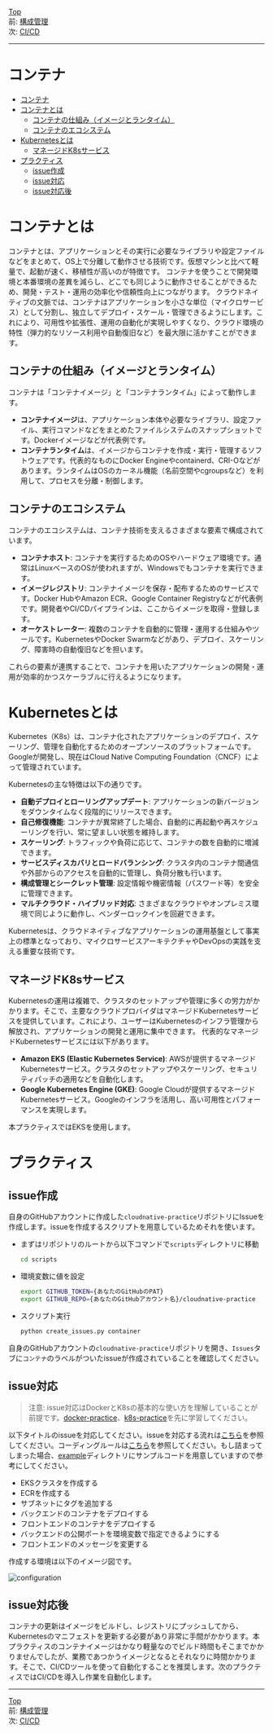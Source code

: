 [Top](../README.md)  
前: [構成管理](./configuration.md)  
次: [CI/CD](./cicd.md)  

---

# コンテナ

- [コンテナ](#コンテナ)
- [コンテナとは](#コンテナとは)
  - [コンテナの仕組み（イメージとランタイム）](#コンテナの仕組みイメージとランタイム)
  - [コンテナのエコシステム](#コンテナのエコシステム)
- [Kubernetesとは](#kubernetesとは)
  - [マネージドK8sサービス](#マネージドk8sサービス)
- [プラクティス](#プラクティス)
  - [issue作成](#issue作成)
  - [issue対応](#issue対応)
  - [issue対応後](#issue対応後)

# コンテナとは

コンテナとは、アプリケーションとその実行に必要なライブラリや設定ファイルなどをまとめて、OS上で分離して動作させる技術です。仮想マシンと比べて軽量で、起動が速く、移植性が高いのが特徴です。
コンテナを使うことで開発環境と本番環境の差異を減らし、どこでも同じように動作させることができるため、開発・テスト・運用の効率化や信頼性向上につながります。
クラウドネイティブの文脈では、コンテナはアプリケーションを小さな単位（マイクロサービス）として分割し、独立してデプロイ・スケール・管理できるようにします。これにより、可用性や拡張性、運用の自動化が実現しやすくなり、クラウド環境の特性（弾力的なリソース利用や自動復旧など）を最大限に活かすことができます。

## コンテナの仕組み（イメージとランタイム）

コンテナは「コンテナイメージ」と「コンテナランタイム」によって動作します。
- **コンテナイメージ**は、アプリケーション本体や必要なライブラリ、設定ファイル、実行コマンドなどをまとめたファイルシステムのスナップショットです。Dockerイメージなどが代表例です。
- **コンテナランタイム**は、イメージからコンテナを作成・実行・管理するソフトウェアです。代表的なものにDocker Engineやcontainerd、CRI-Oなどがあります。ランタイムはOSのカーネル機能（名前空間やcgroupsなど）を利用して、プロセスを分離・制御します。

## コンテナのエコシステム

コンテナのエコシステムは、コンテナ技術を支えるさまざまな要素で構成されています。
- **コンテナホスト**: コンテナを実行するためのOSやハードウェア環境です。通常はLinuxベースのOSが使われますが、Windowsでもコンテナを実行できます。
- **イメージレジストリ**: コンテナイメージを保存・配布するためのサービスです。Docker HubやAmazon ECR、Google Container Registryなどが代表例です。開発者やCI/CDパイプラインは、ここからイメージを取得・登録します。
- **オーケストレーター**: 複数のコンテナを自動的に管理・運用する仕組みやツールです。KubernetesやDocker Swarmなどがあり、デプロイ、スケーリング、障害時の自動復旧などを担います。

これらの要素が連携することで、コンテナを用いたアプリケーションの開発・運用が効率的かつスケーラブルに行えるようになります。

# Kubernetesとは

Kubernetes（K8s）は、コンテナ化されたアプリケーションのデプロイ、スケーリング、管理を自動化するためのオープンソースのプラットフォームです。Googleが開発し、現在はCloud Native Computing Foundation（CNCF）によって管理されています。

Kubernetesの主な特徴は以下の通りです。
- **自動デプロイとローリングアップデート**: アプリケーションの新バージョンをダウンタイムなく段階的にリリースできます。
- **自己修復機能**: コンテナが異常終了した場合、自動的に再起動や再スケジューリングを行い、常に望ましい状態を維持します。
- **スケーリング**: トラフィックや負荷に応じて、コンテナの数を自動的に増減できます。
- **サービスディスカバリとロードバランシング**: クラスタ内のコンテナ間通信や外部からのアクセスを自動的に管理し、負荷分散も行います。
- **構成管理とシークレット管理**: 設定情報や機密情報（パスワード等）を安全に管理できます。
- **マルチクラウド・ハイブリッド対応**: さまざまなクラウドやオンプレミス環境で同じように動作し、ベンダーロックインを回避できます。

Kubernetesは、クラウドネイティブなアプリケーションの運用基盤として事実上の標準となっており、マイクロサービスアーキテクチャやDevOpsの実践を支える重要な技術です。

## マネージドK8sサービス
Kubernetesの運用は複雑で、クラスタのセットアップや管理に多くの労力がかかります。そこで、主要なクラウドプロバイダはマネージドKubernetesサービスを提供しています。これにより、ユーザーはKubernetesのインフラ管理から解放され、アプリケーションの開発と運用に集中できます。
代表的なマネージドKubernetesサービスには以下があります。
- **Amazon EKS (Elastic Kubernetes Service)**: AWSが提供するマネージドKubernetesサービス。クラスタのセットアップやスケーリング、セキュリティパッチの適用などを自動化します。
- **Google Kubernetes Engine (GKE)**: Google Cloudが提供するマネージドKubernetesサービス。Googleのインフラを活用し、高い可用性とパフォーマンスを実現します。

本プラクティスではEKSを使用します。


# プラクティス

## issue作成

自身のGitHubアカウントに作成した`cloudnative-practice`リポジトリにIssueを作成します。issueを作成するスクリプトを用意しているためそれを使います。

- まずはリポジトリのルートから以下コマンドで`scripts`ディレクトリに移動

  ``` sh
  cd scripts
  ```

- 環境変数に値を設定

  ``` sh
  export GITHUB_TOKEN={あなたのGitHubのPAT}
  export GITHUB_REPO={あなたのGitHubアカウント名}/cloudnative-practice
  ```

- スクリプト実行

  ``` sh
  python create_issues.py container
  ```

自身のGitHubアカウントの`cloudnative-practice`リポジトリを開き、`Issues`タブに`コンテナ`のラベルがついたissueが作成されていることを確認してください。

## issue対応

> 注意: issue対応はDockerとK8sの基本的な使い方を理解していることが前提です。[docker-practice](https://github.com/cnc4e/docker-practice)、[k8s-practice](https://github.com/cnc4e/k8s-practice)を先に学習してください。

以下タイトルのissueを対応してください。issueを対応する流れは[こちら](./practice-flow.md)を参照してください。コーディングルールは[こちら](./coderule.md)を参照してください。もし詰まってしまった場合、[example](../example)ディレクトリにサンプルコードを用意していますので参考にしてください。

- EKSクラスタを作成する
- ECRを作成する
- サブネットにタグを追加する
- バックエンドのコンテナをデプロイする
- フロントエンドのコンテナをデプロイする
- バックエンドの公開ポートを環境変数で指定できるようにする
- フロントエンドのメッセージを変更する

作成する環境は以下のイメージ図です。

![configuration](./images/container.drawio.svg)

## issue対応後

コンテナの更新はイメージをビルドし、レジストリにプッシュしてから、Kubernetesのマニフェストを更新する必要があり非常に手間がかかります。本プラクティスのコンテナイメージはかなり軽量なのでビルド時間もそこまでかかりませんでしたが、業務であつかうイメージとなるとそれなりに時間かかります。そこで、CI/CDツールを使って自動化することを推奨します。次のプラクティスではCI/CDを導入し作業を自動化します。

---

[Top](../README.md)  
前: [構成管理](./configuration.md)  
次: [CI/CD](./cicd.md)  

